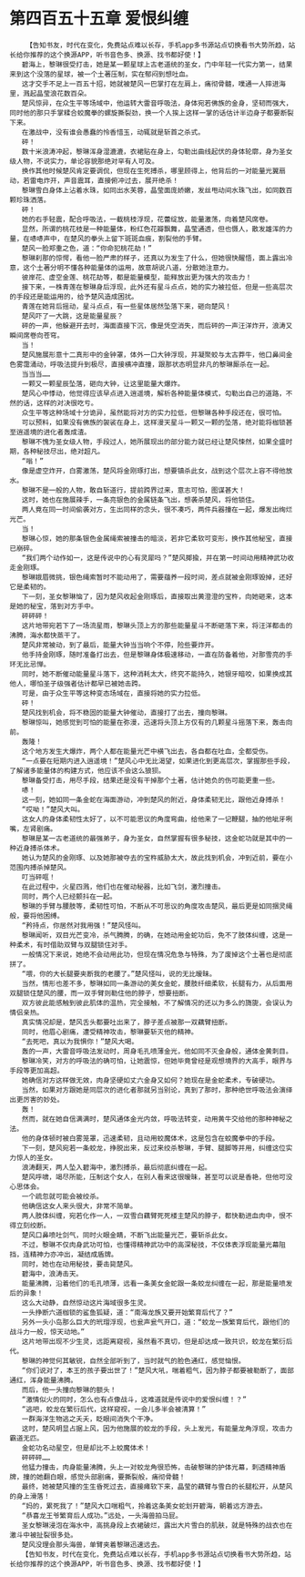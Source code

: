 # 第四百五十五章 爱恨纠缠
        【告知书友，时代在变化，免费站点难以长存，手机app多书源站点切换看书大势所趋，站长给你推荐的这个换源APP，听书音色多、换源、找书都好使！】
       碧海上，黎琳很受打击，她是某一颗星球上古老道统的圣女，门中年轻一代实力第一，结果来到这个没落的星球，被一个土著压制，实在郁闷到想吐血。
       这才交手不足上一百五十招，她就被楚风一巴掌打在左肩上，痛彻骨髓，噗通一人摔进海里，溅起晶莹浪花数百朵。
       楚风惊异，在众生平等场域中，他运转大雷音呼吸法，身体宛若佛族的金身，坚韧而强大，同时他的那只手掌糅合蛟魔拳的螺旋撕裂劲，换一个人挨上这样一掌的话估计半边身子都要断裂下来。
       在激战中，没有谁会愚蠢的怜香惜玉，动辄就是斩首之杀式。
       砰！
       数十米浪涛冲起，黎琳浑身湿漉漉，衣裙贴在身上，勾勒出曲线起伏的身体轮廓，身为圣女级人物，不说实力，单论容貌那绝对罕有人可及。
       换作其他时候楚风肯定要调侃，但现在生死搏杀，哪里顾得上，他背后的一对能量光翼扇动，若雷电炸开，声音震耳，直接俯冲过去，展开绝杀！
       黎琳雪白身体上沾着水珠，如同出水芙蓉，晶莹面庞娇嫩，发丝甩动间水珠飞出，如同数百颗珍珠洒落。
       砰！
       她的右手轻震，配合呼吸法，一截桃枝浮现，花蕾绽放，能量激荡，向着楚风席卷。
       显然，所谓的桃花枝是一种能量体，粉红色花瓣飘舞，晶莹通透，但也慑人，散发雄浑的力量，在哧哧声中，在楚风的拳头上留下斑斑血痕，割裂他的手臂。
       楚风一脸郑重之色，道：“你命犯桃花劫！”
       黎琳刹那的惊愕，看他一脸严肃的样子，还真以为发生了什么，但她很快醒悟，面上露出冷意，这个土著分明不懂各种能量体的运用，故意胡说八道，分散她注意力。
       彼岸花、虚空金莲、桃花劫等，都是能量模型，能释放出更为强大的攻击力！
       接下来，一株青莲在黎琳身后浮现，此外还有星斗点点，她的实力被拉低，但是一些高层次的手段还是能运用的，给予楚风造成困扰。
       青莲在她背后摇动，星斗点点，有一些星体居然坠落下来，砸向楚风！
       楚风吓了一大跳，这是能量星辰？
       砰的一声，他躲避开去时，海面直接下沉，像是凭空消失，而后砰的一声汪洋炸开，浪涛又瞬间席卷向苍穹。
       当！
       楚风施展形意十二真形中的金钟罩，体外一口大钟浮现，并凝聚蛟与太古莽牛，他口鼻间金色雾霭涌动，呼吸法提升到极尽，直接横冲直撞，跟那状态明显非凡的黎琳厮杀在一起。
       当当当……
       一颗又一颗星辰坠落，砸向大钟，让这里能量大爆炸。
       楚风心中悸动，他觉得应该早点进入逍遥境，解析各种能量体模式，勾勒出自己的道路，不然的话，这样的对决很吃亏。
       众生平等这种场域十分诡异，虽然能将对方的实力拉低，但黎琳各种手段还在，很可怕。
       可以预料，如果没有佛族的袈裟在身上，这样漫天星斗一颗又一颗的坠落，绝对能将枷锁甚至逍遥境的进化者轰成渣。
       黎琳不愧为圣女级人物，手段过人，她所展现出的部分能力就已经让楚风悚然，如果全盛时期，各种秘技尽出，绝对超凡。
       “嗡！”
       像是虚空炸开，白雾激荡，楚风将金刚琢打出，想要镇杀此女，战到这个层次上容不得他放水。
       黎琳不是一般的人物，敢自斩道行，提前跨界过来，意志可怕，图谋甚大！
       这时，她也在施展辣手，一条亮银色的金属链条飞出，想袭杀楚风，将他锁住。
       两人竟在同一时间偷袭对方，生出同样的念头，很不凑巧，两件兵器撞在一起，爆发出绚烂光芒。
       当！
       黎琳心惊，她的那条银色金属绳索被撞击的暗淡，若非它柔软可变形，换作其他秘宝，直接已崩碎。
       “我们两个动作如一，这是传说中的心有灵犀吗？”楚风揶揄，并在第一时间动用精神武功收走金刚琢。
       黎琳娥眉微挑，银色绳索暂时不能动用了，需要蕴养一段时间，差点就被金刚琢毁掉，还好它是柔韧的。
       下一刻，圣女黎琳恼了，因为楚风收起金刚琢后，直接取出黄澄澄的宝杵，向她砸来，这本是她的秘宝，落到对方手中。
       砰砰砰！
       这片地带宛若下了一场流星雨，黎琳头顶上方的那些能量星斗不断砸落下来，将汪洋都击的沸腾，海水都快蒸干了。
       楚风非常被动，到了最后，能量大钟当当响个不停，险些要炸开。
       他手持金刚琢，随时准备打出去，但是黎琳身体极速移动，一直在防备着他，对那雪亮的手环无比忌惮。
       同时，她不断催动能量星斗落下，这种消耗太大，终究不能持久，她银牙暗咬，如果换成其他人，哪怕圣子级强者估计都早已被她击跨。
       可是，由于众生平等这种变态场域在，直接将她的实力拉低。
       砰！
       楚风找到机会，将不稳固的能量大钟催动，直接打了出去，撞向黎琳。
       黎琳惊叫，她感觉到可怕的能量在弥漫，迅速将头顶上方仅有的几颗星斗摇落下来，轰击向前。
       轰隆！
       这个地方发生大爆炸，两个人都在能量光芒中横飞出去，各自都在吐血，全都受伤。
       “一点要在短期内进入逍遥境！”楚风心中无比渴望，如果进化到更高层次，掌握那些手段，了解诸多能量体的构建方式，他应该不会这么狼狈。
       黎琳备受打击，用尽手段，结果还是没有干掉那个土著，估计她负的伤可能更重一些。
       哧！
       这一刻，她如同一条金蛇在海面游动，冲到楚风的附近，身体柔韧无比，跟他近身搏杀！
       “哎呦！”楚风大叫。
       这女人的身体柔韧性太好了，以不可能思议的角度弯曲，给他来了一记鞭腿，抽的他呲牙咧嘴，左肾剧痛。
       黎琳是某一古老道统的最强弟子，身为圣女，自然掌握有很多秘技，这金蛇功就是其中的一种近身搏杀体术。
       她认为楚风的金刚琢、以及她那被夺去的宝杵威胁太大，故此找到机会，冲到近前，要在小范围内搏杀掉楚风。
       叮当砰哐！
       在此过程中，火星四溅，他们也在催动秘器，比如飞剑，激烈撞击。
       同时，两个人已经颤抖在一起。
       黎琳的手臂与腰肢等，柔韧性可怕，不断从不可思议的角度攻击楚风，最后更是如同捆灵绳般，要将他困缚。
       “矜持点，你居然对我用强！”楚风怪叫。
       黎琳闻听，双目光芒变冷，杀气腾腾，的确，在她动用金蛇功后，免不了肢体纠缠，这是一种柔术，有时借助双臂与双腿锁住对手。
       一般情况下来说，她绝不会动用此功，但现在情况危急与特殊，为了废掉这个土著也是彻底拼了。
       “喂，你的大长腿要夹断我的老腰了。”楚风怪叫，说的无比暧昧。
       当然，情形也差不多，黎琳如同一条游动的美女金蛇，腰肢纤细柔软，长腿有力，从后面用双腿锁住楚风的腰，而一双手臂则勒住他的脖子，想要扭断。
       双方彼此能感触到彼此肌体的温热，完全接触，不了解情况的还以为多么的旖旎，会误认为情侣亲热。
       真实情况却是，楚风舌头都要吐出来了，脖子差点被那一双藕臂扭断。
       同时，他眉心剧痛，遭受精神攻击，黎琳要斩灭他的精神。
       “去死吧，真以为我惧你！”楚风大喝。
       轰的一声，大雷音呼吸法发动时，周身毛孔喷薄金光，他如同不灭金身般，通体金黄刺目。
       黎琳冷笑，对方的呼吸法的确可怕，让她震惊，但她毕竟曾经是观想境界的大高手，眼界与手段等更加高超。
       她确信对方这样做无效，肉身坚硬如丈六金身又如何？她现在是金蛇柔术，专破硬功。
       当然，如果对方跟她是同层次的进化者那就另当别论，真到了那时，那种绝世呼吸法会演绎出更厉害的妙处。
       轰！
       然而，就在她自信满满时，楚风通体金光内敛，呼吸法转变，动用黄牛交给他的那种神秘之法。
       他的身体顿时被白雾笼罩，迅速柔韧，且动用蛟魔体术，这是包含在蛟魔拳中的手段。
       下一刻，楚风宛若一条蛟龙，挣脱出来，反过来绞杀黎琳，手臂、腿脚等并用，纠缠这位实力惊人的圣女。
       浪涛翻天，两人坠入碧海中，激烈搏杀，最后彻底纠缠在一起。
       楚风呼啸，竭尽所能，压制这个女人，在别人看来这很暧昧，甚至可以说是香艳，但他可没心思体会。
       一个疏忽就可能会被绞杀。
       他确信这女人来头很大，非常不简单。
       两人肢体纠缠，宛若化作一人，一双雪白藕臂死死楼主楚风的脖子，都快勒进血肉中，恨不得立刻绞断。
       楚风口鼻喷吐剑气，同时火眼金睛，不断飞出能量光芒，要斩杀此女。
       不过，黎琳不仅肉身武功可怕，也懂得精神武功中的高深秘技，不仅体表浮现能量光幕阻挡，连精神力亦冲出，凝结成盾牌。
       同时，她也在动用秘技，要击毙楚风。
       碧海中，浪涛击天。
       能量沸腾，沿着他们的毛孔喷薄，远看一条美女金蛇跟一条蛟龙纠缠在一起，那是能量喷发后的异象！
       这么大动静，自然惊动这片海域很多生灵。
       一头挣断六道枷锁的鲨鱼狐疑，道：“南海龙族又要开始繁育后代了？”
       另外一头小岛那么巨大的玳瑁浮现，也瓮声瓮气开口，道：“蛟龙一族繁育后代，跟他们的战斗力一般，惊天动地。”
       这片地带出现不少生灵，远距离窥视，虽然看不真切，但是却达成一致共识，蛟龙在繁衍后代。
       黎琳的神觉何其敏锐，自然全部听到了，当时就气的脸色通红，感觉恼恨。
       “你们说对了，本王的孩子要出世了！”楚风大吼，喘着粗气，因为脖子都要被勒断了，面部通红，浑身能量沸腾。
       而后，他一头撞向黎琳的额头！
       “激情似火的同时，怎么也有点像战斗，这难道就是传说中的爱恨纠缠！？”
       “逃吧，蛟龙在繁衍后代，这样窥视，一会儿多半会被清算！”
       一群海洋生物逃之夭夭，眨眼间消失个干净。
       这时，楚风明显占据上风，因为他施展的蛟龙的手段，头上发光，有能量龙角浮现，攻击力霸道无匹。
       金蛇功名动星空，但是却比不上蛟魔体术！
       砰砰砰……
       他猛力撞击，肉身能量沸腾，头上一对蛟龙角很恐怖，击破黎琳的护体光幕，刺透精神盾牌，撞的她翻白眼，感觉头部剧痛，要撕裂般，痛彻骨髓！
       最终，她被楚风撞的生生昏死过去，直接瘫软下来，晶莹的藕臂与雪白的长腿松开，从楚风的身上滑落！
       “妈的，累死我了！”楚风大口喘粗气，拎着这条美女蛇划开碧海，朝着远方游去。
       “恭喜龙王爷繁育后人成功。”远处，一头海兽拍马屁。
       圣女黎琳浸泡在海水中，高挑身段上衣裙破烂，露出大片雪白的肌肤，就是特殊的战衣也在激斗中被扯裂很多处。
       楚风没理会那头海兽，单臂夹着黎琳迅速远去。
       【告知书友，时代在变化，免费站点难以长存，手机app多书源站点切换看书大势所趋，站长给你推荐的这个换源APP，听书音色多、换源、找书都好使！】